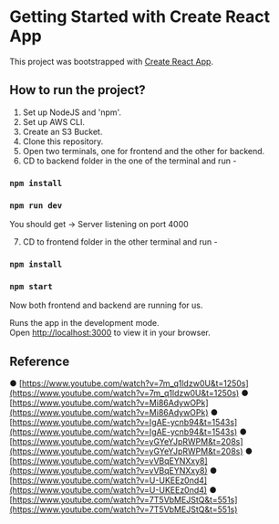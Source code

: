 # Getting Started with Create React App

This project was bootstrapped with [Create React App](https://github.com/facebook/create-react-app).

## How to run the project?
1. Set up NodeJS and 'npm'.
2. Set up AWS CLI.
3. Create an S3 Bucket.
4. Clone this repository.
5. Open two terminals, one for frontend and the other for backend.
6. CD to backend folder in the one of the terminal and run -

### `npm install`
### `npm run dev`
You should get -> Server listening on port 4000

7. CD to frontend folder in the other terminal and run -

### `npm install`
### `npm start`


Now both frontend and backend are running for us.

Runs the app in the development mode.\
Open [http://localhost:3000](http://localhost:3000) to view it in your browser.

## Reference 
● [https://www.youtube.com/watch?v=7m_q1ldzw0U&t=1250s](https://www.youtube.com/watch?v=7m_q1ldzw0U&t=1250s)
● [https://www.youtube.com/watch?v=Mi86AdywOPk](https://www.youtube.com/watch?v=Mi86AdywOPk)
● [https://www.youtube.com/watch?v=IgAE-ycnb94&t=1543s](https://www.youtube.com/watch?v=IgAE-ycnb94&t=1543s)
● [https://www.youtube.com/watch?v=yGYeYJpRWPM&t=208s](https://www.youtube.com/watch?v=yGYeYJpRWPM&t=208s)
● [https://www.youtube.com/watch?v=vVBqEYNXxy8](https://www.youtube.com/watch?v=vVBqEYNXxy8)
● [https://www.youtube.com/watch?v=U-UKEEz0nd4](https://www.youtube.com/watch?v=U-UKEEz0nd4)
● [https://www.youtube.com/watch?v=7T5VbMEJStQ&t=551s](https://www.youtube.com/watch?v=7T5VbMEJStQ&t=551s)

